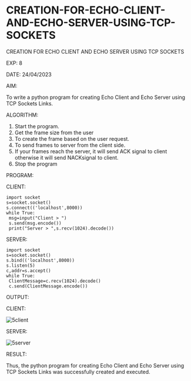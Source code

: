 # CREATION-FOR-ECHO-CLIENT-AND-ECHO-SERVER-USING-TCP-SOCKETS
CREATION FOR ECHO CLIENT AND ECHO SERVER USING TCP SOCKETS

EXP: 8

DATE:  24/04/2023

AIM:

To write a python program for creating Echo Client and Echo Server using TCP
Sockets Links.

ALGORITHM:

1. Start the program.
2. Get the frame size from the user
3. To create the frame based on the user request.
4. To send frames to server from the client side.
5. If your frames reach the server, it will send ACK signal to client otherwise it will
send NACKsignal to client.
6. Stop the program


PROGRAM:

CLIENT:
```
import socket
s=socket.socket()
s.connect(('localhost',8000))
while True:
 msg=input("Client > ")
 s.send(msg.encode())
 print("Server > ",s.recv(1024).decode())
 ```
SERVER:
```
import socket
s=socket.socket()
s.bind(('localhost',8000))
s.listen(5)
c,addr=s.accept()
while True:
 ClientMessage=c.recv(1024).decode()
 c.send(ClientMessage.encode())
 ```
OUTPUT:

CLIENT:

![5client](https://github.com/MaheshMuthuL/CREATION-FOR-ECHO-CLIENT-AND-ECHO-SERVER-USING-TCP-SOCKETS/assets/135570619/4df0136b-a680-453b-90ac-47d33d661ae7)






SERVER:

![5server](https://github.com/MaheshMuthuL/CREATION-FOR-ECHO-CLIENT-AND-ECHO-SERVER-USING-TCP-SOCKETS/assets/135570619/9d992ebc-c693-459b-84a0-ba0a74a59131)






RESULT:

Thus, the python program for creating Echo Client and Echo Server using TCP Sockets Links
was successfully created and executed.
